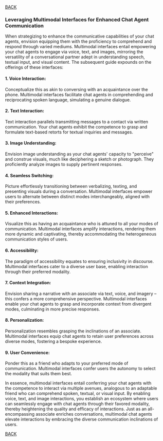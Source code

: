 [BACK](main.md)

### Leveraging Multimodal Interfaces for Enhanced Chat Agent Communication

When strategizing to enhance the communicative capabilities of your chat agents, envision equipping them with the proficiency to comprehend and respond through varied mediums. Multimodal interfaces entail empowering your chat agents to engage via voice, text, and images, mirroring the versatility of a conversational partner adept in understanding speech, textual input, and visual content. The subsequent guide expounds on the offerings of these interfaces:

#### 1. Voice Interaction:
Conceptualize this as akin to conversing with an acquaintance over the phone. Multimodal interfaces facilitate chat agents in comprehending and reciprocating spoken language, simulating a genuine dialogue.

#### 2. Text Interaction:
Text interaction parallels transmitting messages to a contact via written communication. Your chat agents exhibit the competence to grasp and formulate text-based retorts for textual inquiries and messages.

#### 3. Image Understanding:
Envision image understanding as your chat agents' capacity to "perceive" and construe visuals, much like deciphering a sketch or photograph. They proficiently analyze images to supply pertinent responses.

#### 4. Seamless Switching:
Picture effortlessly transitioning between verbalizing, texting, and presenting visuals during a conversation. Multimodal interfaces empower users to alternate between distinct modes interchangeably, aligned with their preferences.

#### 5. Enhanced Interactions:
Visualize this as having an acquaintance who is attuned to all your modes of communication. Multimodal interfaces amplify interactions, rendering them more dynamic and captivating, thereby accommodating the heterogeneous communication styles of users.

#### 6. Accessibility:
The paradigm of accessibility equates to ensuring inclusivity in discourse. Multimodal interfaces cater to a diverse user base, enabling interaction through their preferred modality.

#### 7. Context Integration:
Envision sharing a narrative with an associate via text, voice, and imagery – this confers a more comprehensive perspective. Multimodal interfaces enable your chat agents to grasp and incorporate context from divergent modes, culminating in more precise responses.

#### 8. Personalization:
Personalization resembles grasping the inclinations of an associate. Multimodal interfaces equip chat agents to retain user preferences across diverse modes, fostering a bespoke experience.

#### 9. User Convenience:
Ponder this as a friend who adapts to your preferred mode of communication. Multimodal interfaces confer users the autonomy to select the modality that suits them best.

In essence, multimodal interfaces entail conferring your chat agents with the competence to interact via multiple avenues, analogous to an adaptable friend who can comprehend spoken, textual, or visual input. By enabling voice, text, and image interactions, you establish an ecosystem where users can seamlessly engage with chat agents through their favored modality, thereby heightening the quality and efficacy of interactions. Just as an all-encompassing associate enriches conversations, multimodal chat agents elevate interactions by embracing the diverse communication inclinations of users.

[BACK](main.md)
